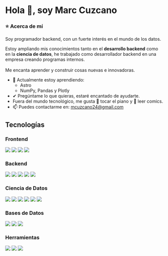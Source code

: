 <h1 >Hola 👋, soy Marc Cuzcano</h1>

<h3>⭐ Acerca de mí</h3>

<p>
Soy programador backend, con un fuerte interés en el mundo de los datos.  
  <br>

Estoy ampliando mis conocimientos tanto en el  <strong> desarrollo backend</strong> como en la <strong>ciencia de datos</strong>,
he trabajado como desarrollador backend en una empresa creando programas internos.  
<br>
Me encanta aprender y construir cosas nuevas e innovadoras.
</p>

<ul>
  <li>🌱 Actualmente estoy aprendiendo:
    <ul>
      <li>Astro</li>
      <li> NumPy, Pandas y Plotly </li>
    </ul>
  </li>
  <li>✔ Pregúntame lo que quieras, estaré encantado de ayudarte.</li>
  <li>Fuera del mundo tecnológico, me gusta 🎹 tocar el piano y 📖 leer comics.</li>
  <li>📫 Puedes contactarme en: <a href="mailto:mcuzcano24@gmail.com">mcuzcano24@gmail.com</a></li>
</ul>


## Tecnologías

<h3>Frontend</h3>
<span> 
  <img src="https://img.shields.io/badge/HTML5-E34F26?style=for-the-badge&logo=html5&logoColor=white">
  <img src="https://img.shields.io/badge/CSS3-1572B6?style=for-the-badge&logo=css3&logoColor=white">
  <img src="https://img.shields.io/badge/JavaScript-F7DF1E?style=for-the-badge&logo=javascript&logoColor=black">
  <img src="https://img.shields.io/badge/astro-%232C2052.svg?style=for-the-badge&logo=astro&logoColor=white">

</span>

<h3>Backend</h3>
<span> 
  <img src="https://img.shields.io/badge/Python-3670A0?style=for-the-badge&logo=python&logoColor=ffdd54">
  <img src="https://img.shields.io/badge/Django-%23092E20.svg?style=for-the-badge&logo=django&logoColor=white">
  <img src="https://img.shields.io/badge/FastAPI-005571?style=for-the-badge&logo=fastapi&logoColor=white">
  <img src="https://img.shields.io/badge/PHP-%23777BB4.svg?style=for-the-badge&logo=php&logoColor=white">
  <img src="https://img.shields.io/badge/Laravel-%23FF2D20.svg?style=for-the-badge&logo=laravel&logoColor=white">
</span>

<h3>Ciencia de Datos</h3>
<span> 
  <img src="https://img.shields.io/badge/Microsoft_Excel-217346?style=for-the-badge&logo=microsoft-excel&logoColor=white">
  <img src="https://img.shields.io/badge/Python-3670A0?style=for-the-badge&logo=python&logoColor=ffdd54">
  <img src="https://img.shields.io/badge/Pandas-%23150458.svg?style=for-the-badge&logo=pandas&logoColor=white">
  <img src="https://img.shields.io/badge/NumPy-%23013243.svg?style=for-the-badge&logo=numpy&logoColor=white">
  <img src="https://img.shields.io/badge/Plotly-%233F4F75.svg?style=for-the-badge&logo=plotly&logoColor=white">
  <img src="https://img.shields.io/badge/Power%20BI-F2C811?style=for-the-badge&logo=powerbi&logoColor=black">

</span>

<h3>Bases de Datos</h3>
<span> 
  <img src="https://img.shields.io/badge/MongoDB-%234ea94b.svg?style=for-the-badge&logo=mongodb&logoColor=white">
  <img src="https://img.shields.io/badge/MySQL-4479A1.svg?style=for-the-badge&logo=mysql&logoColor=white">
  <img src="https://img.shields.io/badge/sqlite-%2307405e.svg?style=for-the-badge&logo=sqlite&logoColor=white">
</span>

<h3>Herramientas</h3>
<span>
    <img src="https://img.shields.io/badge/Docker-%230db7ed.svg?style=for-the-badge&logo=docker&logoColor=white">
  <img src="https://img.shields.io/badge/Git-F05032?style=for-the-badge&logo=git&logoColor=white">
  <img src="https://img.shields.io/badge/Postman-FF6C37?style=for-the-badge&logo=postman&logoColor=white">
</span>
